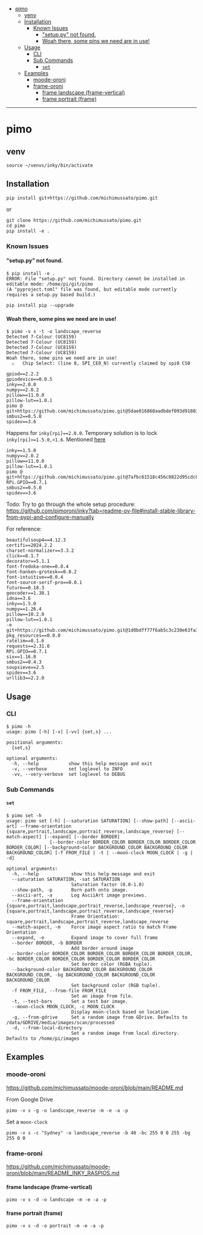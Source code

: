 <!-- TOC -->
* [pimo](#pimo)
  * [venv](#venv)
  * [Installation](#installation)
    * [Known Issues](#known-issues)
      * ["setup.py" not found.](#setuppy-not-found)
      * [Woah there, some pins we need are in use!](#woah-there-some-pins-we-need-are-in-use)
  * [Usage](#usage)
    * [CLI](#cli)
    * [Sub Commands](#sub-commands)
      * [`set`](#set)
  * [Examples](#examples)
    * [moode-oroni](#moode-oroni)
    * [frame-oroni](#frame-oroni)
      * [frame landscape (frame-vertical)](#frame-landscape-frame-vertical)
      * [frame portrait (frame)](#frame-portrait-frame)
<!-- TOC -->

---

# pimo

## venv

```shell
source ~/venvs/inky/bin/activate
```

## Installation

```shell
pip install git+https://github.com/michimussato/pimo.git
```

or

```shell
git clone https://github.com/michimussato/pimo.git
cd pimo
pip install -e .
```

### Known Issues

#### "setup.py" not found.

```
$ pip install -e .
ERROR: File "setup.py" not found. Directory cannot be installed in editable mode: /home/pi/git/pimo
(A "pyproject.toml" file was found, but editable mode currently requires a setup.py based build.)
```

```shell
pip install pip --upgrade
```

#### Woah there, some pins we need are in use!

```
$ pimo -v s -t -o landscape_reverse
Detected 7-Colour (UC8159)
Detected 7-Colour (UC8159)
Detected 7-Colour (UC8159)
Detected 7-Colour (UC8159)
Woah there, some pins we need are in use!
  ⚠️   Chip Select: (line 8, SPI_CE0_N) currently claimed by spi0 CS0
```

```
gpiod==2.2.2
gpiodevice==0.0.5
inky==2.0.0
numpy==2.0.2
pillow==11.0.0
pillow-lut==1.0.1
pimo @ git+https://github.com/michimussato/pimo.git@5dae016860aadbdef093d91803429f54165b9dc9
smbus2==0.5.0
spidev==3.6
```

Happens for `inky[rpi]==2.0.0`. Temporary solution is to
lock `inky[rpi]>=1.5.0,<1.6`.
Mentioned [here](https://github.com/pimoroni/inky?tab=readme-ov-file#install-stable-library-from-pypi-and-configure-manually)

```
inky==1.5.0
numpy==2.0.2
pillow==11.0.0
pillow-lut==1.0.1
pimo @ git+https://github.com/michimussato/pimo.git@7afbc61518c456c0822d95cdc8b4c804dfc0b7ad
RPi.GPIO==0.7.1
smbus2==0.5.0
spidev==3.6
```

Todo: Try to go through the whole setup procedure:
https://github.com/pimoroni/inky?tab=readme-ov-file#install-stable-library-from-pypi-and-configure-manually

For reference:
```
beautifulsoup4==4.12.3
certifi==2024.2.2
charset-normalizer==3.3.2
click==8.1.7
decorator==5.1.1
font-fredoka-one==0.0.4
font-hanken-grotesk==0.0.2
font-intuitive==0.0.4
font-source-serif-pro==0.0.1
future==0.18.3
geocoder==1.38.1
idna==3.6
inky==1.5.0
numpy==1.26.4
pillow==10.2.0
pillow-lut==1.0.1
-e git+https://github.com/michimussato/pimo.git@1d0bdff77f6ab5c3c230e63fa3650bada96f71c8#egg=pimo
pkg_resources==0.0.0
ratelim==0.1.6
requests==2.31.0
RPi.GPIO==0.7.1
six==1.16.0
smbus2==0.4.3
soupsieve==2.5
spidev==3.6
urllib3==2.2.0
```

## Usage

### CLI

```
$ pimo -h
usage: pimo [-h] [-v] [-vv] {set,s} ...

positional arguments:
  {set,s}

optional arguments:
  -h, --help           show this help message and exit
  -v, --verbose        set loglevel to INFO
  -vv, --very-verbose  set loglevel to DEBUG
```

### Sub Commands

#### `set`

```
$ pimo set -h
usage: pimo set [-h] [--saturation SATURATION] [--show-path] [--ascii-art] --frame-orientation {square,portrait,landscape,portrait_reverse,landscape_reverse} [--match-aspect] [--expand] [--border BORDER]
                [--border-color BORDER_COLOR BORDER_COLOR BORDER_COLOR BORDER_COLOR] [--background-color BACKGROUND_COLOR BACKGROUND_COLOR BACKGROUND_COLOR] [-f FROM_FILE | -t | --moon-clock MOON_CLOCK | -g | -d]

optional arguments:
  -h, --help            show this help message and exit
  --saturation SATURATION, -sat SATURATION
                        Saturation factor (0.0-1.0)
  --show-path, -p       Burn path onto image.
  --ascii-art, -a       Log AsciiArt image previews.
  --frame-orientation {square,portrait,landscape,portrait_reverse,landscape_reverse}, -o {square,portrait,landscape,portrait_reverse,landscape_reverse}
                        Frame Orientation: square,portrait,landscape,portrait_reverse,landscape_reverse
  --match-aspect, -m    Force image aspect ratio to match Frame Orientation
  --expand, -e          Expand image to cover full frame
  --border BORDER, -b BORDER
                        Add border around image
  --border-color BORDER_COLOR BORDER_COLOR BORDER_COLOR BORDER_COLOR, -bc BORDER_COLOR BORDER_COLOR BORDER_COLOR BORDER_COLOR
                        Set border color (RGBA tuple).
  --background-color BACKGROUND_COLOR BACKGROUND_COLOR BACKGROUND_COLOR, -bg BACKGROUND_COLOR BACKGROUND_COLOR BACKGROUND_COLOR
                        Set background color (RGB tuple).
  -f FROM_FILE, --from-file FROM_FILE
                        Set an image from file.
  -t, --test-bars       Set a test bar image.
  --moon-clock MOON_CLOCK, -c MOON_CLOCK
                        Display moon-clock based on location
  -g, --from-gdrive     Set a random image from GDrive. Defaults to /data/GDRIVE/media/images/scan/processed
  -d, --from-local-directory
                        Set a random image from local directory. Defaults to /home/pi/images
```

## Examples

### moode-oroni

https://github.com/michimussato/moode-oroni/blob/main/README.md

From Google Drive

```shell
pimo -v s -g -o landscape_reverse -m -e -a -p
```

Set a `moon-clock`

```shell
pimo -v s -c "Sydney" -o landscape_reverse -b 40 -bc 255 0 0 255 -bg 255 0 0
```

### frame-oroni

https://github.com/michimussato/moode-oroni/blob/main/README_INKY_RASPIOS.md

#### frame landscape (frame-vertical)

```shell
pimo -v s -d -o landscape -m -e -a -p
```

#### frame portrait (frame)

```shell
pimo -v s -d -o portrait -m -e -a -p
```
